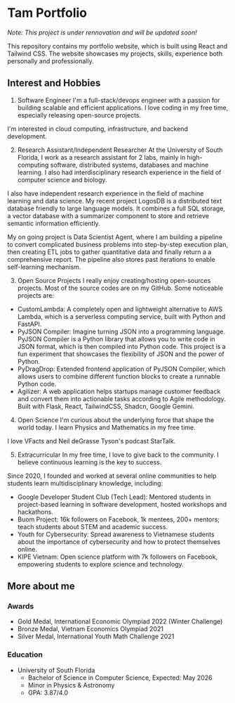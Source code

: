 # Tam Portfolio
*Note: This project is under rennovation and will be updated soon!*

This repository contains my portfolio website, which is built using React and Tailwind CSS. The website showcases my projects, skills, experience both personally and professionally.


## Interest and Hobbies
1. Software Engineer
I'm a full-stack/devops engineer with a passion for building scalable and efficient applications. I love coding in my free time, especially releasing open-source projects.

I'm interested in cloud computing, infrastructure, and backend development.

2. Research Assistant/Independent Researcher
At the University of South Florida, I work as a research assistant for 2 labs, mainly in high-computing software, distributed systems, databases and machine learning. I also had interdisciplinary research experience in the field of computer science and biology.

I also have independent research experience in the field of machine learning and data science. My recent project LogosDB is a distributed text database friendly to large language models. It combines a full SQL storage, a vector database with a summarizer component to store and retrieve semantic information efficiently.

My on going project is Data Scientist Agent, where I am building a pipeline to convert complicated business problems into step-by-step execution plan, then creating ETL jobs to gather quantitative data and finally return a a comprehensive report. The pipeline also stores past iterations to enable self-learning mechanism.

3. Open Source Projects
I really enjoy creating/hosting open-sources projects. Most of the source codes are on my GitHub. Some noticeable projects are:
- CustomLambda: A completely open and lightweight alternative to AWS Lambda, which is a serverless computing service, built with Python and FastAPI.
- PyJSON Compiler: Imagine turning JSON into a programming language. PyJSON Compiler is a Python library that allows you to write code in JSON format, which is then compiled into Python code. This project is a fun experiment that showcases the flexibility of JSON and the power of Python.
- PyDragDrop: Extended frontend application of PyJSON Compiler, which allows users to combine different function blocks to create a runnable Python code.
- Agilizer: A web application helps startups manage customer feedback and convert them into actionable tasks according to Agile methodology. Built with Flask, React, TailwindCSS, Shadcn, Google Gemini.

4. Open Science
I'm curious about the underlying force that shape the world today. I learn Physics and Mathematics in my free time.

I love VFacts and Neil deGrasse Tyson's podcast StarTalk.

5. Extracurricular
In my free time, I love to give back to the community. I believe continuous learning is the key to success.

Since 2020, I founded and worked at several online communities to help students learn multidisciplinary knowledge, including:
- Google Developer Student Club (Tech Lead): Mentored students in project-based learning in software development, hosted workshops and hackathons.
- Buom Project: 16k followers on Facebook, 1k mentees, 200+ mentors; teach students about STEM and academic success.
- Youth for Cybersecurity: Spread awareness to Vietnamese students about the importance of cybersecurity and how to protect themselves online.
- KIPE Vietnam: Open science platform with 7k followers on Facebook, empowering students to explore science and technology.

## More about me
### Awards
- Gold Medal, International Economic Olympiad 2022 (Winter Challenge)
- Bronze Medal, Vietnam Economics Olympiad 2021
- Silver Medal, International Youth Math Challenge 2021

### Education
- University of South Florida
  - Bachelor of Science in Computer Science, Expected: May 2026
  - Minor in Physics & Astronomy
  - GPA: 3.87/4.0
